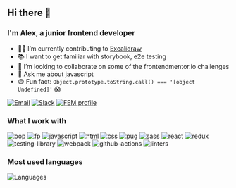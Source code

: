 ## Hi there 👋

### I'm Alex, a junior frontend developer

- 🧑‍💻 I’m currently contributing to [Excalidraw](https://github.com/excalidraw/excalidraw)
- 📚 I want to get familiar with storybook, e2e testing
- 🤝 I’m looking to collaborate on some of the frontendmentor.io challenges
- 💬 Ask me about javascript
- 😄 Fun fact: `Object.prototype.toString.call() === '[object Undefined]'` 😱

[![Email](https://img.shields.io/badge/Email-0078D4?logo=microsoft-outlook)](mailto:alexkim6@outlook.com) [![Slack](https://img.shields.io/badge/Slack-4a154b?&logo=slack)](https://frontendmentor.slack.com/team/U010MQL447M) [![FEM profile](https://img.shields.io/badge/frontendmentor.io-3e54a3?&logo=frontendmentor)](https://www.frontendmentor.io/profile/alex-kim-dev)

### What I work with

![oop](https://img.shields.io/badge/OOP-333740?)
![fp](https://img.shields.io/badge/FP-333740?)
![javascript](https://img.shields.io/badge/Javascript-333740?&logo=javascript&logoColor=e4e8ec)
![html](https://img.shields.io/badge/html-333740?&logo=html5&logoColor=e4e8ec)
![css](https://img.shields.io/badge/css-333740?&logo=css3&logoColor=e4e8ec)
![pug](https://img.shields.io/badge/pug-333740?&logo=pug&logoColor=e4e8ec)
![sass](https://img.shields.io/badge/sass-333740?&logo=sass&logoColor=e4e8ec)
![react](https://img.shields.io/badge/react-333740?&logo=react&logoColor=e4e8ec)
![redux](https://img.shields.io/badge/redux-333740?&logo=redux&logoColor=e4e8ec)
![testing-library](https://img.shields.io/badge/testing_library-333740?&logo=testing-library&logoColor=e4e8ec)
![webpack](https://img.shields.io/badge/webpack-333740?&logo=webpack&logoColor=e4e8ec)
![github-actions](https://img.shields.io/badge/github_actions-333740?&logo=github-actions&logoColor=e4e8ec)
![linters](https://img.shields.io/badge/linters!-333740?&logo=eslint&logoColor=e4e8ec)

### Most used languages

![Languages](https://alex-kim-stats.vercel.app/api/top-langs/?username=alex-kim-dev&layout=compact&bg_color=22272E&hide_title=true&text_color=e4e8ec&hide_border=true&border_radius=6&card_width=278&langs_count=6)
